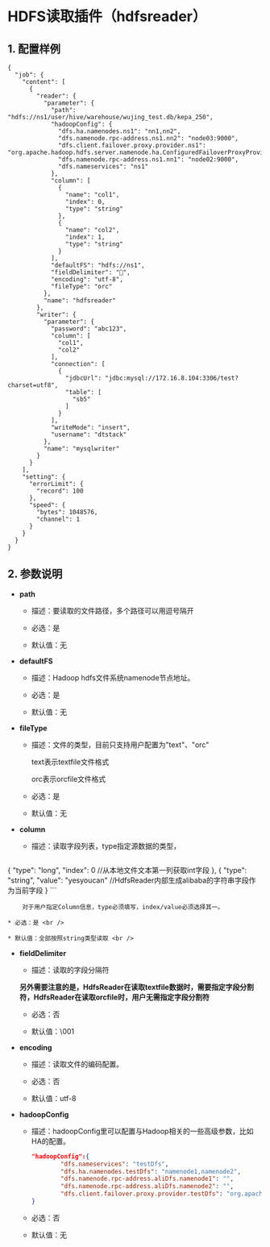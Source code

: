 # HDFS读取插件（hdfsreader）

## 1. 配置样例

```
{
  "job": {
    "content": [
      {
        "reader": {
          "parameter": {
            "path": "hdfs://ns1/user/hive/warehouse/wujing_test.db/kepa_250",
            "hadoopConfig": {
              "dfs.ha.namenodes.ns1": "nn1,nn2",
              "dfs.namenode.rpc-address.ns1.nn2": "node03:9000",
              "dfs.client.failover.proxy.provider.ns1": "org.apache.hadoop.hdfs.server.namenode.ha.ConfiguredFailoverProxyProvider",
              "dfs.namenode.rpc-address.ns1.nn1": "node02:9000",
              "dfs.nameservices": "ns1"
            },
            "column": [
              {
                "name": "col1",
                "index": 0,
                "type": "string"
              },
              {
                "name": "col2",
                "index": 1,
                "type": "string"
              }
            ],
            "defaultFS": "hdfs://ns1",
            "fieldDelimiter": "",
            "encoding": "utf-8",
            "fileType": "orc"
          },
          "name": "hdfsreader"
        },
        "writer": {
          "parameter": {
            "password": "abc123",
            "column": [
              "col1",
              "col2"
            ],
            "connection": [
              {
                "jdbcUrl": "jdbc:mysql://172.16.8.104:3306/test?charset=utf8",
                "table": [
                  "sb5"
                ]
              }
            ],
            "writeMode": "insert",
            "username": "dtstack"
          },
          "name": "mysqlwriter"
        }
      }
    ],
    "setting": {
      "errorLimit": {
        "record": 100
      },
      "speed": {
        "bytes": 1048576,
        "channel": 1
      }
    }
  }
}
```


## 2. 参数说明

* **path**

	* 描述：要读取的文件路径，多个路径可以用逗号隔开

	* 必选：是 <br />

	* 默认值：无 <br />

* **defaultFS**

	* 描述：Hadoop hdfs文件系统namenode节点地址。 <br />

	* 必选：是 <br />

	* 默认值：无 <br />

* **fileType**

	* 描述：文件的类型，目前只支持用户配置为"text"、"orc" <br />

		text表示textfile文件格式

		orc表示orcfile文件格式

	* 必选：是 <br />

	* 默认值：无 <br />


* **column**

	* 描述：读取字段列表，type指定源数据的类型，

		```json
{
  "type": "long",
  "index": 0    //从本地文件文本第一列获取int字段
},
{
  "type": "string",
  "value": "yesyoucan"  //HdfsReader内部生成alibaba的字符串字段作为当前字段
}
		```

		对于用户指定Column信息，type必须填写，index/value必须选择其一。

	* 必选：是 <br />

	* 默认值：全部按照string类型读取 <br />

* **fieldDelimiter**

	* 描述：读取的字段分隔符 <br />

	**另外需要注意的是，HdfsReader在读取textfile数据时，需要指定字段分割符，HdfsReader在读取orcfile时，用户无需指定字段分割符**

	* 必选：否 <br />

	* 默认值：\\001 <br />


* **encoding**

	* 描述：读取文件的编码配置。<br />

 	* 必选：否 <br />

 	* 默认值：utf-8 <br />
	
* **hadoopConfig**

	* 描述：hadoopConfig里可以配置与Hadoop相关的一些高级参数，比如HA的配置。<br />

		```json
		"hadoopConfig":{
		        "dfs.nameservices": "testDfs",
		        "dfs.ha.namenodes.testDfs": "namenode1,namenode2",
		        "dfs.namenode.rpc-address.aliDfs.namenode1": "",
		        "dfs.namenode.rpc-address.aliDfs.namenode2": "",
		        "dfs.client.failover.proxy.provider.testDfs": "org.apache.hadoop.hdfs.server.namenode.ha.ConfiguredFailoverProxyProvider"
		}
		```

	* 必选：否 <br />
 
 	* 默认值：无 <br />


